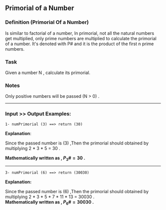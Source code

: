 ## Primorial of a Number

### Definition (Primorial Of a Number)

Is similar to factorial of a number, In primorial, not all the natural numbers get multiplied, only prime numbers are multiplied to calculate the primorial of a number. It's denoted with P# and it is the product of the first n prime numbers.

### Task

Given a number N , calculate its primorial. 

### Notes

Only positive numbers will be passed (N > 0) .

<hr>

### Input >> Output Examples:

    1- numPrimorial (3) ==> return (30)

**Explanation**:

Since the passed number is (3) ,Then the primorial should obtained by multiplying 2 * 3 * 5 = 30 .

**Mathematically written as , $P_3\# = 30$ .**

<hr>

    3- numPrimorial (6) ==> return (30030)

**Explanation:**

Since the passed number is (6) ,Then the primorial should obtained by multiplying  2 * 3 * 5 * 7 * 11 * 13 = 30030 .  
**Mathematically written as , $P_6\# = 30030$ .**